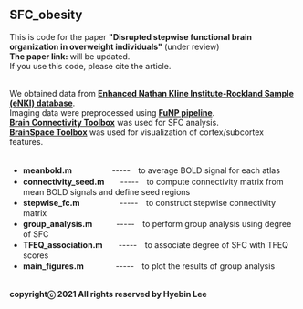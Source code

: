 ## SFC_obesity ##
This is code for the paper **"Disrupted stepwise functional brain organization in overweight individuals"** (under review)<br />
**The paper link:** will be updated.<br />
If you use this code, please cite the article.<br /><br />

We obtained data from **[Enhanced Nathan Kline Institute-Rockland Sample (eNKI) database](http://fcon_1000.projects.nitrc.org/indi/enhanced/access.html)**.<br />
Imaging data were preprocessed using **[FuNP pipeline](https://gitlab.com/by9433/funp)**.<br />
**[Brain Connectivity Toolbox](https://sites.google.com/site/bctnet/)** was used for SFC analysis.<br />
**[BrainSpace Toolbox](https://brainspace.readthedocs.io/en/latest/#)** was used for visualization of cortex/subcortex features.<br /><br />

- **meanbold.m**　　　　　-----　to average BOLD signal for each atlas<br />
- **connectivity_seed.m**　　-----　to compute connectivity matrix from mean BOLD signals and define seed regions<br />
- **stepwise_fc.m**　　　　　-----　to construct stepwise connectivity matrix<br />
- **group_analysis.m**　　　-----　to perform group analysis using degree of SFC<br />
- **TFEQ_association.m**　　-----　to associate degree of SFC with TFEQ scores<br />
- **main_figures.m**　　　　-----　to plot the results of group analysis<br /><br />

**copyrightⓒ 2021 All rights reserved by Hyebin Lee<br /><br />**
